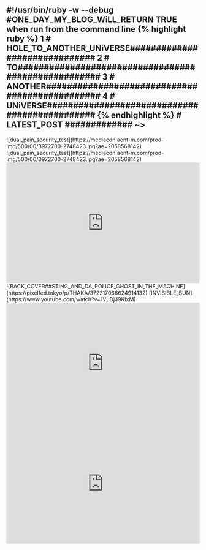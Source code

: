 ## #!/usr/bin/ruby -w --debug #ONE_DAY_MY_BLOG_WiLL_RETURN TRUE when run from the command line {% highlight ruby %} 1 # HOLE_TO_ANOTHER_UNiVERSE############################## 2 # TO#################################################### 3 # ANOTHER############################################### 4 # UNiVERSE############################################## {% endhighlight %} # LATEST_POST ############# ~> 



<div class="float-container">

  <div class="float-child">
    <div class="green"> ![dual_pain_security_test](https://mediacdn.aent-m.com/prod-img/500/00/3972700-2748423.jpg?ae=2058568142) </div>
  </div>
  
  <div class="float-child">
    <div class="blue"> ![dual_pain_security_test](https://mediacdn.aent-m.com/prod-img/500/00/3972700-2748423.jpg?ae=2058568142) </div>
  </div>
  
</div>
<iframe width="100%" height="315" src="https://www.youtube.com/embed/Yq7FKO5DlV0" title="YouTube video player" frameborder="0" allow="accelerometer; autoplay; clipboard-write; encrypted-media; gyroscope; picture-in-picture" allowfullscreen></iframe>
![BACK_COVER##STING_AND_DA_POLICE_GHOST_IN_THE_MACHINE](https://pixelfed.tokyo/p/THAKA/372217066624914132)
[INVISIBLE_SUN](https://www.youtube.com/watch?v=1VuDjJ9KIxM)
<iframe width="100%" height="315" src="https://www.youtube.com/embed/jPeheoBa2_Y" title="YouTube video player" frameborder="0" allow="accelerometer; autoplay; clipboard-write; encrypted-media; gyroscope; picture-in-picture" allowfullscreen></iframe>
<iframe width="100%" height="315" src="https://www.youtube.com/embed/tFtFo7_jJFo" title="YouTube video player" frameborder="0" allow="accelerometer; autoplay; clipboard-write; encrypted-media; gyroscope; picture-in-picture" allowfullscreen></iframe>
